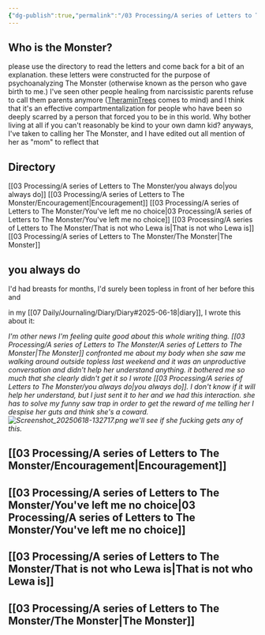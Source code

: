```yaml
---
{"dg-publish":true,"permalink":"/03 Processing/A series of Letters to The Monster/A series of Letters to The Monster/","tags":["letter","person/TheMonster","list"]}
---
```


## Who is the Monster?
please use the directory to read the letters and come back for a bit of an explanation. these letters were constructed for the purpose of psychoanalyzing The Monster (otherwise known as the person who gave birth to me.) I've seen other people healing from narcissistic parents refuse to call them parents anymore ([TheraminTrees](https://www.youtube.com/channel/UCJ-vHE5CrGaL_ITEg-n3OeA|TheraminTrees) comes to mind) and I think that it's an effective compartmentalization for people who have been so deeply scarred by a person that forced you to be in this world. Why bother living at all if you can't reasonably be kind to your own damn kid? anyways, I've taken to calling her The Monster, and I have 
edited out all mention of her as "mom" to reflect that
## Directory
[[03 Processing/A series of Letters to The Monster/you always do\|you always do]]
[[03 Processing/A series of Letters to The Monster/Encouragement\|Encouragement]]
[[03 Processing/A series of Letters to The Monster/You've left me no choice\|03 Processing/A series of Letters to The Monster/You've left me no choice]]
[[03 Processing/A series of Letters to The Monster/That is not who Lewa is\|That is not who Lewa is]]
[[03 Processing/A series of Letters to The Monster/The Monster\|The Monster]]
## you always do
I'd had breasts for months, I'd surely been topless in front of her before this and

in my [[07 Daily/Journaling/Diary/Diary#2025-06-18\|diary]], I wrote this about it: 

*I'm other news I'm feeling quite good about this whole writing thing. [[03 Processing/A series of Letters to The Monster/A series of Letters to The Monster\|The Monster]] confronted me about my body when she saw me walking around outside topless last weekend and it was an unproductive conversation and didn't help her understand anything. it bothered me so much that she clearly didn't get it so I wrote [[03 Processing/A series of Letters to The Monster/you always do\|you always do]]. I don't know if it will help her understand, but I just sent it to her and we had this interaction. she has to solve my funny saw trap in order to get the reward of me telling her I despise her guts and think she's a coward. ![Screenshot_20250618-132717.png](/img/user/Screenshot_20250618-132717.png)
we'll see if she fucking gets any of this.*


## [[03 Processing/A series of Letters to The Monster/Encouragement\|Encouragement]]
## [[03 Processing/A series of Letters to The Monster/You've left me no choice\|03 Processing/A series of Letters to The Monster/You've left me no choice]]
## [[03 Processing/A series of Letters to The Monster/That is not who Lewa is\|That is not who Lewa is]]
## [[03 Processing/A series of Letters to The Monster/The Monster\|The Monster]]

